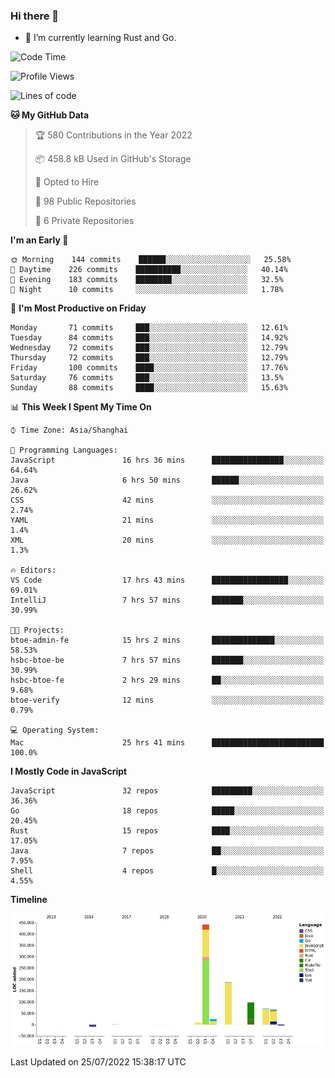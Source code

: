 ### Hi there 👋

- 🌱 I’m currently learning Rust and Go.

<!--START_SECTION:waka-->
![Code Time](http://img.shields.io/badge/Code%20Time-619%20hrs%2027%20mins-blue)

![Profile Views](http://img.shields.io/badge/Profile%20Views-0-blue)

![Lines of code](https://img.shields.io/badge/From%20Hello%20World%20I%27ve%20Written-895%20Thousand%20lines%20of%20code-blue)

**🐱 My GitHub Data** 

> 🏆 580 Contributions in the Year 2022
 > 
> 📦 458.8 kB Used in GitHub's Storage 
 > 
> 💼 Opted to Hire
 > 
> 📜 98 Public Repositories 
 > 
> 🔑 6 Private Repositories  
 > 
**I'm an Early 🐤** 

```text
🌞 Morning    144 commits    ██████░░░░░░░░░░░░░░░░░░░   25.58% 
🌆 Daytime    226 commits    ██████████░░░░░░░░░░░░░░░   40.14% 
🌃 Evening    183 commits    ████████░░░░░░░░░░░░░░░░░   32.5% 
🌙 Night      10 commits     ░░░░░░░░░░░░░░░░░░░░░░░░░   1.78%

```
📅 **I'm Most Productive on Friday** 

```text
Monday       71 commits     ███░░░░░░░░░░░░░░░░░░░░░░   12.61% 
Tuesday      84 commits     ███░░░░░░░░░░░░░░░░░░░░░░   14.92% 
Wednesday    72 commits     ███░░░░░░░░░░░░░░░░░░░░░░   12.79% 
Thursday     72 commits     ███░░░░░░░░░░░░░░░░░░░░░░   12.79% 
Friday       100 commits    ████░░░░░░░░░░░░░░░░░░░░░   17.76% 
Saturday     76 commits     ███░░░░░░░░░░░░░░░░░░░░░░   13.5% 
Sunday       88 commits     ████░░░░░░░░░░░░░░░░░░░░░   15.63%

```


📊 **This Week I Spent My Time On** 

```text
⌚︎ Time Zone: Asia/Shanghai

💬 Programming Languages: 
JavaScript               16 hrs 36 mins      ████████████████░░░░░░░░░   64.64% 
Java                     6 hrs 50 mins       ██████░░░░░░░░░░░░░░░░░░░   26.62% 
CSS                      42 mins             ░░░░░░░░░░░░░░░░░░░░░░░░░   2.74% 
YAML                     21 mins             ░░░░░░░░░░░░░░░░░░░░░░░░░   1.4% 
XML                      20 mins             ░░░░░░░░░░░░░░░░░░░░░░░░░   1.3%

🔥 Editors: 
VS Code                  17 hrs 43 mins      █████████████████░░░░░░░░   69.01% 
IntelliJ                 7 hrs 57 mins       ███████░░░░░░░░░░░░░░░░░░   30.99%

🐱‍💻 Projects: 
btoe-admin-fe            15 hrs 2 mins       ██████████████░░░░░░░░░░░   58.53% 
hsbc-btoe-be             7 hrs 57 mins       ███████░░░░░░░░░░░░░░░░░░   30.99% 
hsbc-btoe-fe             2 hrs 29 mins       ██░░░░░░░░░░░░░░░░░░░░░░░   9.68% 
btoe-verify              12 mins             ░░░░░░░░░░░░░░░░░░░░░░░░░   0.79%

💻 Operating System: 
Mac                      25 hrs 41 mins      █████████████████████████   100.0%

```

**I Mostly Code in JavaScript** 

```text
JavaScript               32 repos            █████████░░░░░░░░░░░░░░░░   36.36% 
Go                       18 repos            █████░░░░░░░░░░░░░░░░░░░░   20.45% 
Rust                     15 repos            ████░░░░░░░░░░░░░░░░░░░░░   17.05% 
Java                     7 repos             ██░░░░░░░░░░░░░░░░░░░░░░░   7.95% 
Shell                    4 repos             █░░░░░░░░░░░░░░░░░░░░░░░░   4.55%

```


**Timeline**

![Chart not found](https://raw.githubusercontent.com/elton/elton/main/charts/bar_graph.png) 


 Last Updated on 25/07/2022 15:38:17 UTC
<!--END_SECTION:waka-->

<!--
**elton/elton** is a ✨ _special_ ✨ repository because its `README.md` (this file) appears on your GitHub profile.

Here are some ideas to get you started:

- 🔭 I’m currently working on ...
- 🌱 I’m currently learning ...
- 👯 I’m looking to collaborate on ...
- 🤔 I’m looking for help with ...
- 💬 Ask me about ...
- 📫 How to reach me: ...
- 😄 Pronouns: ...
- ⚡ Fun fact: ...
-->
